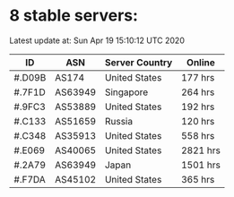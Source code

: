 # 8 stable servers:

Latest update at: Sun Apr 19 15:10:12 UTC 2020

| ID | ASN | Server Country | Online |
| -- | --- | -------------- | ------ |
| #.D09B | AS174 | United States | 177 hrs |
| #.7F1D | AS63949 | Singapore | 264 hrs |
| #.9FC3 | AS53889 | United States | 192 hrs |
| #.C133 | AS51659 | Russia | 120 hrs |
| #.C348 | AS35913 | United States | 558 hrs |
| #.E069 | AS40065 | United States | 2821 hrs |
| #.2A79 | AS63949 | Japan | 1501 hrs |
| #.F7DA | AS45102 | United States | 365 hrs |

